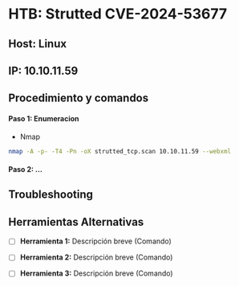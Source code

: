 # HTB: Strutted CVE-2024-53677

## Host: Linux
## IP: 10.10.11.59

## Procedimiento y comandos
#### Paso 1: Enumeracion

* Nmap

```bash
nmap -A -p- -T4 -Pn -oX strutted_tcp.scan 10.10.11.59 --webxml


```

#### Paso 2: ...
## Troubleshooting
## Herramientas Alternativas
- [ ] **Herramienta 1:** Descripción breve (Comando)
- [ ] **Herramienta 2:** Descripción breve (Comando)
- [ ] **Herramienta 3:** Descripción breve (Comando)

